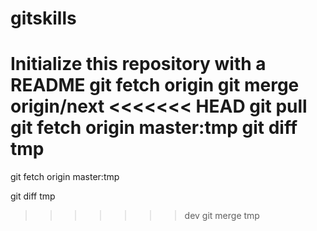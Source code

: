 # gitskills
Initialize this repository with a README
git fetch origin
git merge origin/next
<<<<<<< HEAD
git pull
git fetch origin master:tmp
git diff tmp
=======

git fetch origin master:tmp

git diff tmp

>>>>>>> dev
git merge tmp
